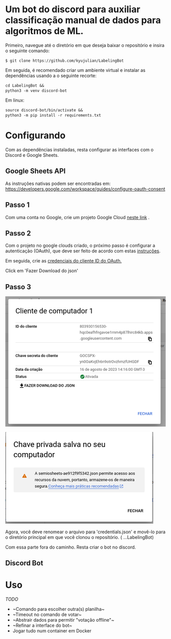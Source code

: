 # Um bot do discord para auxiliar classificação manual de dados para algoritmos de ML.

Primeiro, navegue até o diretório em que deseja baixar o repositório e insira o seguinte comando:

```
$ git clone https://github.com/kyujulian/LabelingBot
```

Em seguida, é recomendado criar um ambiente virtual e instalar as dependências usando a o seguinte recorte:
```
cd LabelingBot &&
python3 -m venv discord-bot 
```

Em linux:

```
source discord-bot/bin/activate &&
python3 -m pip install -r requirements.txt
```

# Configurando

Com as dependências instaladas,  resta configurar as interfaces com o Discord e Google Sheets.

## Google Sheets API

As instruções nativas podem ser encontradas em: https://developers.google.com/workspace/guides/configure-oauth-consent


## Passo 1

Com uma conta no Google, crie um projeto Google Cloud [neste link](https://developers.google.com/workspace/guides/create-project) .

## Passo 2

Com o projeto no google clouds criado, o próximo passo é configurar a autenticação (OAuth), que deve ser feito de acordo com estas [instruções](https://developers.google.com/workspace/guides/configure-oauth-consent?hl=pt-br).

Em seguida, crie as [credenciais do cliente ID do OAuth.](https://developers.google.com/workspace/guides/create-credentials?hl=pt-br)

Click em 'Fazer Download do json'


## Passo 3
![client download screen](https://github.com/kyujulian/LabelingBot/blob/master/readme/download_client.png)

![client name screen](https://github.com/kyujulian/LabelingBot/blob/master/readme/rename.png)

Agora, você deve renomear o arquivo para 'credentials.json' e movê-lo para o diretório principal em que você clonou o repositório. ( ...LabelingBot)


Com essa parte fora do caminho. Resta criar o bot no discord.

## Discord Bot


# Uso
_TODO_
 - ~Comando para escolher outra(s) planilha~
 - ~Timeout no comando de votar~
 - ~Abstrair dados para permitir "votação offline"~
 - ~Refinar a interface do bot~
 - Jogar tudo num container em Docker
